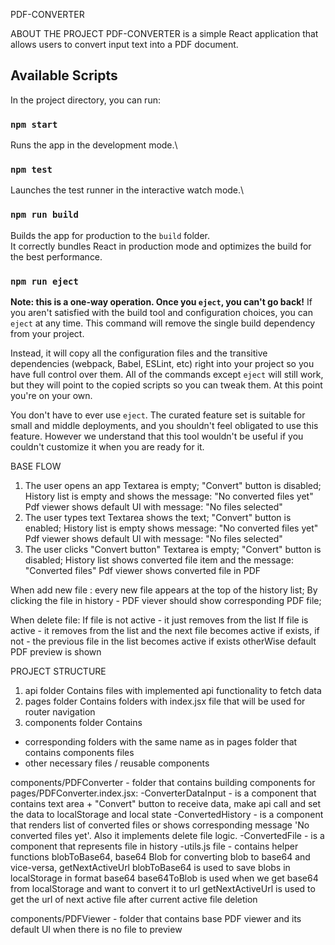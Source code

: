 PDF-CONVERTER

ABOUT THE PROJECT
PDF-CONVERTER is a simple React application that allows users to convert input text into a PDF document.

## Available Scripts
In the project directory, you can run:

### `npm start`
Runs the app in the development mode.\

### `npm test`
Launches the test runner in the interactive watch mode.\

### `npm run build`
Builds the app for production to the `build` folder.\
It correctly bundles React in production mode and optimizes the build for the best performance.

### `npm run eject`
**Note: this is a one-way operation. Once you `eject`, you can't go back!**
If you aren't satisfied with the build tool and configuration choices, you can `eject` at any time. This command will remove the single build dependency from your project.

Instead, it will copy all the configuration files and the transitive dependencies (webpack, Babel, ESLint, etc) right into your project so you have full control over them. All of the commands except `eject` will still work, but they will point to the copied scripts so you can tweak them. At this point you're on your own.

You don't have to ever use `eject`. The curated feature set is suitable for small and middle deployments, and you shouldn't feel obligated to use this feature. However we understand that this tool wouldn't be useful if you couldn't customize it when you are ready for it.


BASE FLOW
1. The user opens an app 
Textarea is empty;
"Convert" button is disabled;
History list is empty and shows the message: "No converted files yet"
Pdf viewer shows default UI with message: "No files selected"
2. The user types text
Textarea shows the text;
"Convert" button is enabled;
History list is empty shows message: "No converted files yet"
Pdf viewer shows default UI with message: "No files selected"
3. The user clicks "Convert button"
Textarea is empty;
"Convert" button is disabled;
History list shows converted file item and the message: "Converted files"
Pdf viewer shows converted file in PDF

When add new file :
every new file appears at the top of the history list; 
By clicking the file in history - PDF viever should show corresponding PDF file; 

When delete file: 
If file is not active - it just removes from the list
If file is active - it removes from the list and the next file becomes active if exists, if not - the previous file in the list becomes active if exists otherWise default PDF preview is shown

PROJECT STRUCTURE
1. api folder
Contains files with implemented api functionality to fetch data
2. pages folder
Contains folders with index.jsx file that will be used for router navigation
3. components folder
Contains 
- corresponding folders with the same name as in pages folder that contains components files 
- other necessary files / reusable components

components/PDFConverter - folder that contains building components for pages/PDFConverter.index.jsx:
-ConverterDataInput - is a component that contains text area + "Convert" button to receive data, make api call and set the data to localStorage and local state
-ConvertedHistory - is a component that renders list of converted files or shows corresponding message 'No converted files yet'. Also it implements delete file logic.
-ConvertedFile - is a component that represents file in history
-utils.js file - contains helper functions blobToBase64, base64 Blob for converting blob to base64 and vice-versa, getNextActiveUrl
blobToBase64 is used to save blobs in localStorage in format base64 
base64ToBlob is used when we get base64 from localStorage and want to convert it to url
getNextActiveUrl is used to get the url of next active file after current active file deletion

components/PDFViewer - folder that contains base PDF viewer and its default UI when there is no file to preview
